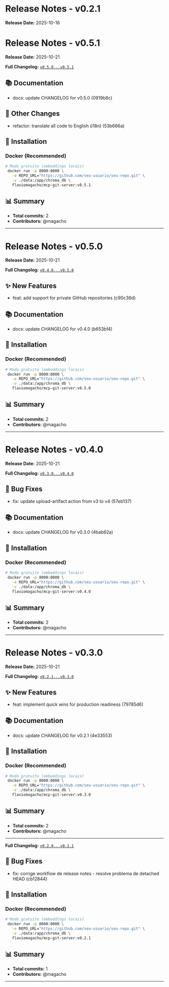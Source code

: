 
# Release Notes - v0.2.1

**Release Date:** 2025-10-16

# Release Notes - v0.5.1

**Release Date:** 2025-10-21

**Full Changelog:** [`v0.5.0...v0.5.1`](https://github.com/magacho/mcp-git-server/compare/v0.5.0...v0.5.1)

## 📚 Documentation

- docs: update CHANGELOG for v0.5.0 (0919b8c)

## 🔧 Other Changes

- refactor: translate all code to English (i18n) (53b666a)

## 🚀 Installation

### Docker (Recommended)

```bash
# Modo gratuito (embeddings locais)
 docker run -p 8000:8000 \
   -e REPO_URL="https://github.com/seu-usuario/seu-repo.git" \
   -v ./data:/app/chroma_db \
   flaviomagacho/mcp-git-server:v0.5.1
```

## 📊 Summary

- **Total commits:** 2
- **Contributors:** @magacho


---


# Release Notes - v0.5.0

**Release Date:** 2025-10-21

**Full Changelog:** [`v0.4.0...v0.5.0`](https://github.com/magacho/mcp-git-server/compare/v0.4.0...v0.5.0)

## ✨ New Features

- feat: add support for private GitHub repositories (c90c36d)

## 📚 Documentation

- docs: update CHANGELOG for v0.4.0 (b653bf4)

## 🚀 Installation

### Docker (Recommended)

```bash
# Modo gratuito (embeddings locais)
 docker run -p 8000:8000 \
   -e REPO_URL="https://github.com/seu-usuario/seu-repo.git" \
   -v ./data:/app/chroma_db \
   flaviomagacho/mcp-git-server:v0.5.0
```

## 📊 Summary

- **Total commits:** 2
- **Contributors:** @magacho


---


# Release Notes - v0.4.0

**Release Date:** 2025-10-21

**Full Changelog:** [`v0.3.0...v0.4.0`](https://github.com/magacho/mcp-git-server/compare/v0.3.0...v0.4.0)

## 🐛 Bug Fixes

- fix: update upload-artifact action from v3 to v4 (57eb137)

## 📚 Documentation

- docs: update CHANGELOG for v0.3.0 (4bab62a)

## 🚀 Installation

### Docker (Recommended)

```bash
# Modo gratuito (embeddings locais)
 docker run -p 8000:8000 \
   -e REPO_URL="https://github.com/seu-usuario/seu-repo.git" \
   -v ./data:/app/chroma_db \
   flaviomagacho/mcp-git-server:v0.4.0
```

## 📊 Summary

- **Total commits:** 2
- **Contributors:** @magacho


---


# Release Notes - v0.3.0

**Release Date:** 2025-10-21

**Full Changelog:** [`v0.2.1...v0.3.0`](https://github.com/magacho/mcp-git-server/compare/v0.2.1...v0.3.0)

## ✨ New Features

- feat: implement quick wins for production readiness (79785d6)

## 📚 Documentation

- docs: update CHANGELOG for v0.2.1 (4e33553)

## 🚀 Installation

### Docker (Recommended)

```bash
# Modo gratuito (embeddings locais)
 docker run -p 8000:8000 \
   -e REPO_URL="https://github.com/seu-usuario/seu-repo.git" \
   -v ./data:/app/chroma_db \
   flaviomagacho/mcp-git-server:v0.3.0
```

## 📊 Summary

- **Total commits:** 2
- **Contributors:** @magacho


---


**Full Changelog:** [`v0.2.0...v0.2.1`](https://github.com/magacho/mcp-git-server/compare/v0.2.0...v0.2.1)

## 🐛 Bug Fixes

- fix: corrige workflow de release notes - resolve problema de detached HEAD (cb12844)

## 🚀 Installation

### Docker (Recommended)

```bash
# Modo gratuito (embeddings locais)
 docker run -p 8000:8000 \
   -e REPO_URL="https://github.com/seu-usuario/seu-repo.git" \
   -v ./data:/app/chroma_db \
   flaviomagacho/mcp-git-server:v0.2.1
```

## 📊 Summary

- **Total commits:** 1
- **Contributors:** @magacho


---

